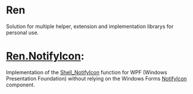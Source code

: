 # Ren

Solution for multiple helper, extension and implementation librarys for personal use.


# [Ren.NotifyIcon](https://github.com/korewa/Ren/tree/master/Ren.NotifyIcon): 

Implementation of the [Shell_NotifyIcon](https://msdn.microsoft.com/en-us/library/windows/desktop/bb762159(v=vs.85).aspx) function for WPF (Windows Presentation Foundation) without relying on the Windows Forms [NotifyIcon](https://msdn.microsoft.com/de-de/library/system.windows.forms.notifyicon(v=vs.110).aspx) component.
